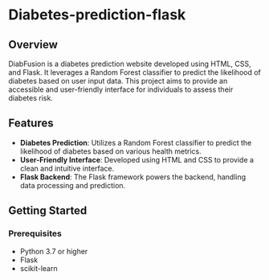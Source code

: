 # Diabetes-prediction-flask

## Overview
DiabFusion is a diabetes prediction website developed using HTML, CSS, and Flask. It leverages a Random Forest classifier to predict the likelihood of diabetes based on user input data. This project aims to provide an accessible and user-friendly interface for individuals to assess their diabetes risk.

## Features
- **Diabetes Prediction**: Utilizes a Random Forest classifier to predict the likelihood of diabetes based on various health metrics.
- **User-Friendly Interface**: Developed using HTML and CSS to provide a clean and intuitive interface.
- **Flask Backend**: The Flask framework powers the backend, handling data processing and prediction.

## Getting Started
### Prerequisites
- Python 3.7 or higher
- Flask
- scikit-learn

